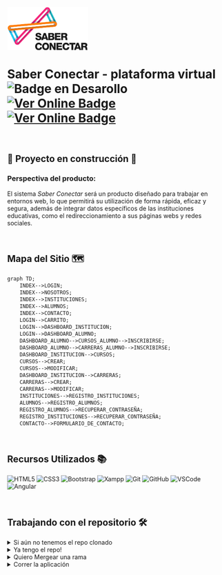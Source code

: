<a href="url"><img src="https://github.com/PPROF2-2022ProgWeb/g15-aula1-plataforma-virtual-g15/blob/JenniferFarias/app/src/assets/logotipo.png" align="center" height="100"></a>

# Saber Conectar - plataforma virtual   ![Badge en Desarollo](https://img.shields.io/badge/STATUS-EN%20DESAROLLO-green) [![Ver Online Badge](https://img.shields.io/badge/-Ver%20Wiki-yellow?style=flatsquare&link=https://github.com/PPROF2-2022ProgWeb/g15-aula1-plataforma-virtual-g15/wiki)](https://github.com/PPROF2-2022ProgWeb/g15-aula1-plataforma-virtual-g15/wiki)  [![Ver Online Badge](https://img.shields.io/badge/-Visitar%20Web-green?style=flatsquare&link=https://acodemy.000webhostapp.com/login)](https://acodemy.000webhostapp.com/)

<br>

## :construction: Proyecto en construcción :construction:
### Perspectiva del producto:
El sistema _Saber Conectar_ será un producto diseñado para trabajar en entornos web, lo que permitirá su utilización de forma rápida, eficaz y segura, además de integrar datos específicos de las instituciones educativas, como el redireccionamiento a sus páginas webs y redes sociales.

<br>

## Mapa del Sitio 🗺

```mermaid
graph TD;
    INDEX-->LOGIN;
    INDEX-->NOSOTROS;
    INDEX-->INSTITUCIONES;
    INDEX-->ALUMNOS;
    INDEX-->CONTACTO;
    LOGIN-->CARRITO;
    LOGIN-->DASHBOARD_INSTITUCION;
    LOGIN-->DASHBOARD_ALUMNO;
    DASHBOARD_ALUMNO-->CURSOS_ALUMNO-->INSCRIBIRSE;
    DASHBOARD_ALUMNO-->CARRERAS_ALUMNO-->INSCRIBIRSE;
    DASHBOARD_INSTITUCION-->CURSOS;
    CURSOS-->CREAR;
    CURSOS-->MODIFICAR;
    DASHBOARD_INSTITUCION-->CARRERAS;
    CARRERAS-->CREAR;
    CARRERAS-->MODIFICAR;
    INSTITUCIONES-->REGISTRO_INSTITUCIONES;
    ALUMNOS-->REGISTRO_ALUMNOS;
    REGISTRO_ALUMNOS-->RECUPERAR_CONTRASEÑA;
    REGISTRO_INSTITUCIONES-->RECUPERAR_CONTRASEÑA;
    CONTACTO-->FORMULARIO_DE_CONTACTO;
```

<br>

## Recursos Utilizados 📚

![HTML5](https://img.shields.io/badge/-HTML5-E34F26?style=flat&logo=html5&logoColor=white) ![CSS3](https://img.shields.io/badge/-CSS3-1572B6?style=flat&logo=css3) ![Bootstrap](https://img.shields.io/badge/bootstrap-%23563D7C.svg?style=flat&logo=bootstrap&logoColor=white) ![Xampp](http://img.shields.io/badge/-Xampp-FF9A00?style=flat&logo=xampp&logoColor=white) ![Git](https://img.shields.io/badge/-Git-F05032?style=flat&logo=git&logoColor=white) ![GitHub](https://img.shields.io/badge/-Github-181717?style=flat&logo=github&logoColor=white) ![VSCode](https://img.shields.io/badge/-VSCode-007ACC?style=flat&logo=visual-studio-code&logoColor=white) ![Angular](https://img.shields.io/badge/-Angular-red?style=flat&logo=angular&logoColor=white)

<br>

## Trabajando con el repositorio 🛠

<details><summary>Si aún no tenemos el repo clonado</summary>

<p>

#### Comencemos clonando el repo en nuestra carpeta local!

```
   git clone https://github.com/PPROF2-2022ProgWeb/g15-aula1-plataforma-virtual-g15.git
```
  
#### Nos movemos a nuestra rama

```
   git checkout jLopez
```
  
#### Luego de realizar los cambios necesarios, agregamos los archivos

```
   git add .
```  
  
#### Los enviamos

```
   git commit -m "mensaje random"
```
    
#### pusheamos y actualizamos nuestra rama de trabajo remota

```
   git push
```
</p>

</details>
<details><summary>Ya tengo el repo!</summary>

<p>
  
#### Nos aseguramos de estar en nuestra rama
```
   git checkout jLopez
```
  
#### Si no modificamos ningun archivo, actualizamos nuestro repo con el repo más actualizado ( ej "JenniferFarias" )

```
   git pull JenniferFarias
```  
  
#### trabajamos y agregamos nuestros archivos modificados

```
   git add .
```
  
#### trabajamos y agregamos nuestros archivos modificados

```
   git commit -m "mensaje random"
```
    
#### pusheamos y actualizamos nuestra rama de trabajo remota

```
   git push
```
</p>

</details>
<details><summary>Quiero Mergear una rama</summary>

<p>
  
#### Nos ubicamos en la rama que quiero mergear ( por ejemplo rama "main")
```
   git checkout main
```
  
#### Mergeamos con nuestra rama

```
   git merge jLopez
```
    
#### pusheamos y actualizamos nuestra rama de trabajo remota

```
   git push
```
</p>

</details>
<details><summary>Correr la aplicación</summary>

<p>

#### Luego de descargar el repo, ejecutar una nueva terminal en el editor de código sobre la carpeta de trabajo
#### Ingresar a la carpeta de la aplicación, en nuestro caso: /app
  
```
   cd app
```
  
#### ejecutar el servidor
  
```
   ng serve -o
```

 #### Para cortar la ejecución, presionar CTRL + C.
</details>

